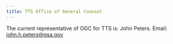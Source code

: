 ```yaml
---
title: TTS Office of General Counsel
---
```


The current representative of OGC for TTS is: John Peters. 
Email: john.h.peters@gsa.gov
